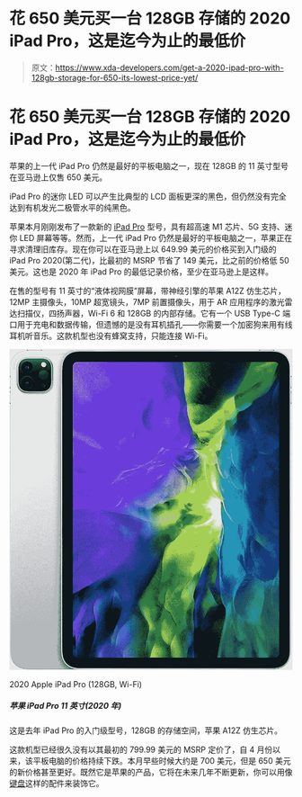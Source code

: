 # 花 650 美元买一台 128GB 存储的 2020 iPad Pro，这是迄今为止的最低价

> 原文：<https://www.xda-developers.com/get-a-2020-ipad-pro-with-128gb-storage-for-650-its-lowest-price-yet/>

# 花 650 美元买一台 128GB 存储的 2020 iPad Pro，这是迄今为止的最低价

苹果的上一代 iPad Pro 仍然是最好的平板电脑之一，现在 128GB 的 11 英寸型号在亚马逊上仅售 650 美元。

iPad Pro 的迷你 LED 可以产生比典型的 LCD 面板更深的黑色，但仍然没有完全达到有机发光二极管水平的纯黑色。

苹果本月刚刚发布了一款新的 [iPad Pro](https://www.xda-developers.com/ipad-pro/) 型号，具有超高速 M1 芯片、5G 支持、迷你 LED 屏幕等等。然而，上一代 iPad Pro 仍然是最好的平板电脑之一，苹果正在寻求清理旧库存。现在你可以在亚马逊上以 649.99 美元的价格买到入门级的 iPad Pro 2020(第二代)，比最初的 MSRP 节省了 149 美元，比之前的价格低 50 美元。这也是 2020 年 iPad Pro 的最低记录价格，至少在亚马逊上是这样。

在售的型号有 11 英寸的“液体视网膜”屏幕，带神经引擎的苹果 A12Z 仿生芯片，12MP 主摄像头，10MP 超宽镜头，7MP 前置摄像头，用于 AR 应用程序的激光雷达扫描仪，四扬声器，Wi-Fi 6 和 128GB 的内部存储。它有一个 USB Type-C 端口用于充电和数据传输，但遗憾的是没有耳机插孔——你需要一个加密狗来用有线耳机听音乐。这款机型也没有蜂窝支持，只能连接 Wi-Fi。

 <picture>![This is the entry-level model of last year's iPad Pro, with 128GB of storage and an Apple A12Z Bionic chip.](img/10fc683423ca7dd9bea76def22e828c6.png)</picture> 

2020 Apple iPad Pro (128GB, Wi-Fi)

##### 苹果 iPad Pro 11 英寸(2020 年)

这是去年 iPad Pro 的入门级型号，128GB 的存储空间，苹果 A12Z 仿生芯片。

这款机型已经很久没有以其最初的 799.99 美元的 MSRP 定价了，自 4 月份以来，该平板电脑的价格持续下跌。本月早些时候大约是 700 美元，但是 650 美元的新价格甚至更好。既然它是苹果的产品，它将在未来几年不断更新，你可以用像[键盘](https://www.amazon.com/Apple-Smart-Keyboard-11-inch-iPad-Pro/dp/B08635GZ8H?tag=xda-574lgp5-20&ascsubtag=UUxdaUeUpU3061&asc_refurl=https%3A%2F%2Fwww.xda-developers.com%2Fget-a-2020-ipad-pro-with-128gb-storage-for-650-its-lowest-price-yet%2F&asc_campaign=Short-Term)这样的配件来装饰它。